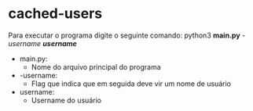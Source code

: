 # cached-users

Para executar o programa digite o seguinte comando: python3 **main.py** *-username* ***username***

- main.py: 
  - Nome do arquivo principal do programa
- -username: 
  - Flag que indica que em seguida deve vir um nome de usuário
- username: 
  - Username do usuário
  
